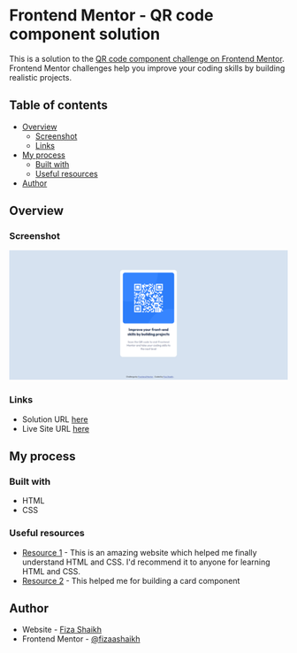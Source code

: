 # Frontend Mentor - QR code component solution

This is a solution to the [QR code component challenge on Frontend Mentor](https://www.frontendmentor.io/challenges/qr-code-component-iux_sIO_H). Frontend Mentor challenges help you improve your coding skills by building realistic projects. 

## Table of contents

- [Overview](#overview)
  - [Screenshot](#screenshot)
  - [Links](#links)
- [My process](#my-process)
  - [Built with](#built-with)
  - [Useful resources](#useful-resources)
- [Author](#author)

## Overview

### Screenshot

![](https://github.com/fizaashaikh/QR-code-component/blob/main/images/solution.png)

### Links

- Solution URL [here](https://jam.dev/c/2ab1877a-f270-4a6e-af75-ca52f5b1cccf)
- Live Site URL [here](https://qr-code-component-black-rho.vercel.app/)

## My process

### Built with

- HTML
- CSS 

### Useful resources

- [Resource 1](https://www.w3schools.com/) - This is an amazing website which helped me finally understand HTML and CSS. I'd recommend it to anyone for learning HTML and CSS.
- [Resource 2](https://www.freecodecamp.org/news/learn-css-basics-by-building-a-card-component/) - This helped me for building a card component

## Author

- Website - [Fiza Shaikh](https://www.linkedin.com/in/fizashaikh16/)
- Frontend Mentor - [@fizaashaikh](https://www.frontendmentor.io/profile/fizaashaikh)
